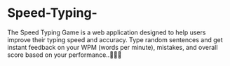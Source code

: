 # Speed-Typing-
The Speed Typing Game is a web application designed to help users improve their typing speed and accuracy. Type random sentences and get instant feedback on your WPM (words per minute), mistakes, and overall score based on your performance..👩🏻‍💻
